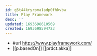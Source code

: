 ```yaml
---
id: g5t44kryrpma1adp0fhkvbw
title: Play Framework
desc: ''
updated: 1693698610569
created: 1693698594723
---
```


- #url https://www.playframework.com/
- [[p.basedOn]] [[prdct.akka]]